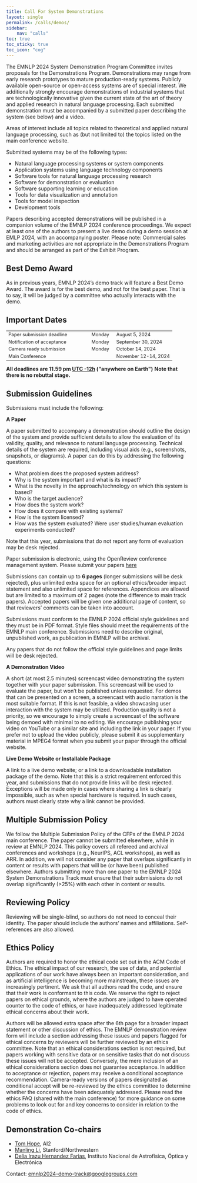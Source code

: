 ```yaml
---
title: Call For System Demonstrations
layout: single
permalink: /calls/demos/
sidebar: 
    nav: "calls"
toc: true
toc_sticky: true
toc_icon: "cog"
---
```



The EMNLP 2024 System Demonstration Program Committee invites proposals for the Demonstrations Program. Demonstrations may range from early research prototypes to mature production-ready systems. Publicly available open-source or open-access systems are of special interest. We additionally strongly encourage demonstrations of industrial systems that are technologically innovative given the current state of the art of theory and applied research in natural language processing. Each submitted demonstration must be accompanied by a submitted paper describing the system (see below) and a video.

Areas of interest include all topics related to theoretical and applied natural language processing, such as (but not limited to) the topics listed on the main conference website.

Submitted systems may be of the following types:


* Natural language processing systems or system components
* Application systems using language technology components
* Software tools for natural language processing research
* Software for demonstration or evaluation
* Software supporting learning or education
* Tools for data visualization and annotation
* Tools for model inspection
* Development tools


Papers describing accepted demonstrations will be published in a companion volume of the EMNLP 2024 conference proceedings. We expect at least one of the authors to present a live demo during a demo session at EMLP 2024, with an accompanying poster. Please note: Commercial sales and marketing activities are not appropriate in the Demonstrations Program and should be arranged as part of the Exhibit Program.


## Best Demo Award

As in previous years, EMNLP 2024’s demo track will feature a Best Demo Award. The award is for the best demo, and not for the best paper. That is to say, it will be judged by a committee who actually interacts with the demo. 



## Important Dates

<table style="width: 100%; font-size: .9em;">
  <tr>
      <td style="width: 50%;">Paper submission deadline</td>
      <td style="width: 15%;">Monday</td>
      <td>August 5, 2024</td>
  </tr>
  <tr>
      <td>Notification of acceptance</td>
      <td>Monday</td>
      <td>September 30, 2024</td>
  </tr>
  <tr>
    <td>Camera ready submission</td>
    <td>Monday</td>
    <td>October 14, 2024</td>
  </tr>
  <tr>
    <td>Main Conference</td>
    <td></td>
    <td>November 12-14, 2024</td>
  </tr>
</table>

**All deadlines are 11.59 pm [UTC -12h](https://www.timeanddate.com/time/zone/timezone/utc-12) ("anywhere on Earth")**
**Note that there is no rebuttal stage.**



## Submission Guidelines

Submissions must include the following: 

**A Paper**

A paper submitted to accompany a demonstration should outline the design of the system and provide sufficient details to allow the evaluation of its validity, quality, and relevance to natural language processing. Technical details of the system are required, including visual aids (e.g., screenshots, snapshots, or diagrams). A paper can do this by addressing the following questions:

- What problem does the proposed system address?
- Why is the system important and what is its impact?
- What is the novelty in the approach/technology on which this system is based?
- Who is the target audience?
- How does the system work?
- How does it compare with existing systems?
- How is the system licensed?
- How was the system evaluated? Were user studies/human evaluation experiments conducted?

Note that this year, submissions that do not report any form of evaluation may be desk rejected.

Paper submission is electronic, using the OpenReview conference management system. Please submit your papers [here](https://openreview.net/group?id=EMNLP/2024/Demo_Track)

Submissions can contain up to **6 pages** (longer submissions will be desk rejected), plus unlimited extra space for an optional ethics/broader impact statement and also unlimited space for references. Appendices are allowed but are limited to a maximum of 2 pages (note the difference to main track papers).  Accepted papers will be given one additional page of content, so that reviewers’ comments can be taken into account.

Submissions must conform to the EMNLP 2024 official style guidelines and they must be in PDF format. Style files should meet the requirements of the EMNLP main conference. Submissions need to describe original, unpublished work, as publication in EMNLP will be archival. 

Any papers that do not follow the official style guidelines and page limits will be desk rejected.


**A Demonstration Video**

A short (at most 2.5 minutes) screencast video demonstrating the system together with your paper submission. This screencast will be used to evaluate the paper, but won’t be published unless requested. For demos that can be presented on a screen, a screencast with audio narration is the most suitable format. If this is not feasible, a video showcasing user interaction with the system may be utilized. Production quality is not a priority, so we encourage to simply create a screencast of the software being demoed with minimal to no editing. We encourage publishing your video on YouTube or a similar site and including the link in your paper. If you prefer not to upload the video publicly, please submit it as supplementary material in MPEG4 format when you submit your paper through the official website.

**Live Demo Website or Installable Package**

A link to a live demo website; or a link to a downloadable installation package of the demo. Note that this is a strict requirement enforced this year, and submissions that do not provide links will be desk rejected. Exceptions will be made only in cases where sharing a link is clearly impossible, such as when special hardware is required. In such cases, authors must clearly state why a link cannot be provided. 



## Multiple Submission Policy

We follow the Multiple Submission Policy of the CFPs of the EMNLP 2024 main conference. The paper cannot be submitted elsewhere, while in review at EMNLP 2024. This policy covers all refereed and archival conferences and workshops (e.g., NeurIPS, ACL workshops), as well as ARR. In addition, we will not consider any paper that overlaps significantly in content or results with papers that will be (or have been) published elsewhere. Authors submitting more than one paper to the EMNLP 2024 System Demonstrations Track must ensure that their submissions do not overlap significantly (>25%) with each other in content or results.



## Reviewing Policy

Reviewing will be single-blind, so authors do not need to conceal their identity. The paper should include the authors’ names and affiliations. Self-references are also allowed.


## Ethics Policy


Authors are required to honor the ethical code set out in the ACM Code of Ethics. The ethical impact of our research, the use of data, and potential applications of our work have always been an important consideration, and as artificial intelligence is becoming more mainstream, these issues are increasingly pertinent. We ask that all authors read the code, and ensure that their work is conformant to this code. We reserve the right to reject papers on ethical grounds, where the authors are judged to have operated counter to the code of ethics, or have inadequately addressed legitimate ethical concerns about their work.

Authors will be allowed extra space after the 6th page for a broader impact statement or other discussion of ethics. The EMNLP demonstration review form will include a section addressing these issues and papers flagged for ethical concerns by reviewers will be further reviewed by an ethics committee. Note that an ethical considerations section is not required, but papers working with sensitive data or on sensitive tasks that do not discuss these issues will not be accepted. Conversely, the mere inclusion of an ethical considerations section does not guarantee acceptance. In addition to acceptance or rejection, papers may receive a conditional acceptance recommendation. Camera-ready versions of papers designated as conditional accept will be re-reviewed by the ethics committee to determine whether the concerns have been adequately addressed. Please read the ethics FAQ (shared with the main conference) for more guidance on some problems to look out for and key concerns to consider in relation to the code of ethics.




## Demonstration Co-chairs

- [Tom Hope](tomh@allenai.org), AI2
- [Manling Li](manlingl@stanford.edu), Stanford/Northwestern
- [Delia Irazu Hernandez Farias](dirazuhf@inaoep.mx), Instituto Nacional de Astrofísica, Óptica y Electrónica

Contact: [emnlp2024-demo-track@googlegroups.com](mailto:emnlp2024-demo-track@googlegroups.com)


